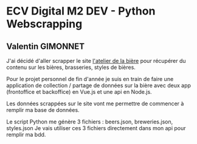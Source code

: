 # ECV Digital M2 DEV - Python Webscrapping
## Valentin GIMONNET

J'ai décidé d'aller scrapper le site [l'atelier de la bière](https://www.latelierdesbieres.fr) pour récupérer du contenu sur les bières, brasseries, styles de bières.

Pour le projet personnel de fin d'année je suis en train de faire une application de collection / partage de données sur la bière avec deux app (frontoffice et backoffice) en Vue.js et une api en Node.js.

Les données scrappées sur le site vont me permettre de commencer à remplir ma base de données.

Le script Python me génère 3 fichiers : beers.json, breweries.json, styles.json
Je vais utiliser ces 3 fichiers directement dans mon api pour remplir ma bdd.
